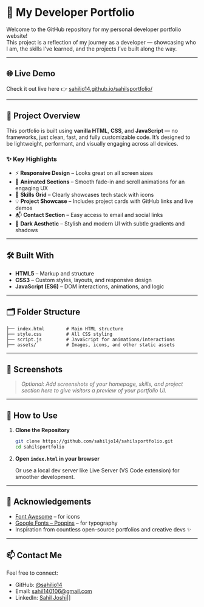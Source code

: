 # 💼 My Developer Portfolio

Welcome to the GitHub repository for my personal developer portfolio website!  
This project is a reflection of my journey as a developer — showcasing who I am, the skills I’ve learned, and the projects I’ve built along the way.

---

## 🌐 Live Demo

Check it out live here 👉 [sahiljo14.github.io/sahilsportfolio/](https://sahiljo14.github.io/sahilsportfolio/)

---

## 📁 Project Overview

This portfolio is built using **vanilla HTML**, **CSS**, and **JavaScript** — no frameworks, just clean, fast, and fully customizable code. It’s designed to be lightweight, performant, and visually engaging across all devices.

### ✨ Key Highlights

- ⚡ **Responsive Design** – Looks great on all screen sizes  
- 🎯 **Animated Sections** – Smooth fade-in and scroll animations for an engaging UX  
- 🧠 **Skills Grid** – Clearly showcases tech stack with icons  
- 💡 **Project Showcase** – Includes project cards with GitHub links and live demos  
- 📬 **Contact Section** – Easy access to email and social links  
- 🌙 **Dark Aesthetic** – Stylish and modern UI with subtle gradients and shadows  

---

## 🛠️ Built With

- **HTML5** – Markup and structure  
- **CSS3** – Custom styles, layouts, and responsive design  
- **JavaScript (ES6)** – DOM interactions, animations, and logic  

---

## 🗂️ Folder Structure

```
├── index.html        # Main HTML structure
├── style.css         # All CSS styling
├── script.js         # JavaScript for animations/interactions
├── assets/           # Images, icons, and other static assets
```

---

## 📸 Screenshots

> *Optional: Add screenshots of your homepage, skills, and project section here to give visitors a preview of your portfolio UI.*

---

## 🧩 How to Use

1. **Clone the Repository**

   ```bash
   git clone https://github.com/sahiljo14/sahilsportfolio.git
   cd sahilsportfolio
   ```

2. **Open `index.html` in your browser**

   Or use a local dev server like Live Server (VS Code extension) for smoother development.

---

## 🙌 Acknowledgements

- [Font Awesome](https://fontawesome.com/) – for icons  
- [Google Fonts – Poppins](https://fonts.google.com/specimen/Poppins) – for typography  
- Inspiration from countless open-source portfolios and creative devs ✨  

---

## 📫 Contact Me

Feel free to connect:

- GitHub: [@sahiljo14](https://github.com/sahiljo14)
- Email: sahil140106@gmail.com
- LinkedIn: [Sahil Joshi](https://www.linkedin.com/in/sahil-joshi-a164b11a0/)]]

